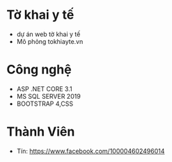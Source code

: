 # Tờ khai y tế 
- dự án web tờ khai y tế
- Mô phỏng tokhiayte.vn
# Công nghệ
- ASP .NET CORE 3.1
- MS SQL SERVER 2019
- BOOTSTRAP 4,CSS
# Thành Viên
- Tín: https://www.facebook.com/100004602496014
